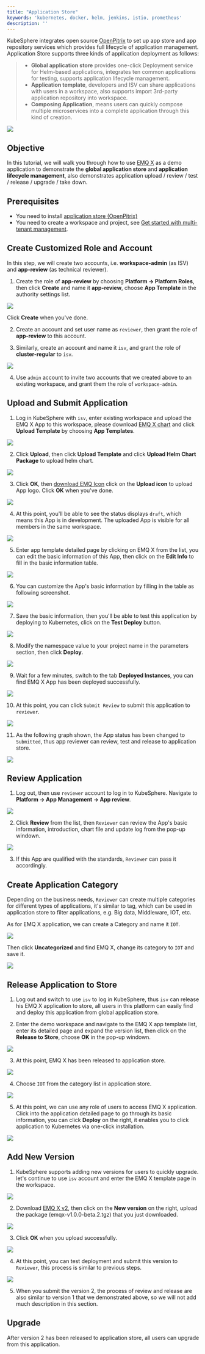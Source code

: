 ```yaml
---
title: "Application Store"
keywords: 'kubernetes, docker, helm, jenkins, istio, prometheus'
description: ''
---
```


KubeSphere integrates open source [OpenPitrix](https://github.com/openpitrix/openpitrix) to set up app store and app repository services which provides full lifecycle of application management. Application Store supports three kinds of application deployment as follows:

> - **Global application store** provides one-click Deployment service for Helm-based applications, integrates ten common applications for testing, supports application lifecycle management.
> - **Application template**, developers and ISV can share applications with users in a workspace, also supports import 3rd-party application repository into workspace.
> - **Composing Application**, means users can quickly compose multiple microservices into a complete application through this kind of creation.

![](https://pek3b.qingstor.com/kubesphere-docs/png/20200212172234.png)

## Objective

In this tutorial, we will walk you through how to use [EMQ X](https://www.emqx.io/) as a demo application to demonstrate the **global application store** and **application lifecycle management**, also demonstrates application upload / review / test / release / upgrade / take down.

## Prerequisites

- You need to install [application store (OpenPitrix)](../../installation/install-openpitrix)
- You need to create a workspace and project, see [Get started with multi-tenant management](../admin-quick-start).

## Create Customized Role and Account

In this step, we will create two accounts, i.e. **workspace-admin** (as ISV) and **app-review** (as technical reviewer).

1. Create the role of **app-review** by choosing **Platform → Platform Roles**, then click **Create** and name it **app-review**, choose **App Template** in the authority settings list.

![](https://pek3b.qingstor.com/kubesphere-docs/png/20200212174022.png)

Click **Create** when you've done.

2. Create an account and set user name as `reviewer`, then grant the role of **app-review** to this account.

3. Similarly, create an account and name it `isv`, and grant the role of **cluster-regular** to `isv`.

![](https://pek3b.qingstor.com/kubesphere-docs/png/20200212180757.png)

4. Use `admin` account to invite two accounts that we created above to an existing workspace, and grant them the role of `workspace-admin`.

## Upload and Submit Application

1. Log in KubeSphere with `isv`, enter existing workspace and upload the EMQ X App to this workspace, please download [EMQ X chart](https://github.com/kubesphere/tutorial/raw/master/tutorial%205%20-%20app-store/emqx-v1.0.0-beta.1.tgz) and click **Upload Template** by choosing **App Templates**.

![](https://pek3b.qingstor.com/kubesphere-docs/png/20200212183110.png)

2. Click **Upload**, then click **Upload Template** and click **Upload Helm Chart Package** to upload helm chart.

![](https://pek3b.qingstor.com/kubesphere-docs/png/20200212183634.png)

3. Click **OK**, then [download EMQ Icon](https://github.com/kubesphere/tutorial/raw/master/tutorial%205%20-%20app-store/emqx-logo.png) click on the **Upload icon** to upload App logo. Click **OK** when you've done.

![](https://pek3b.qingstor.com/kubesphere-docs/png/20200212232222.png)

4. At this point, you'll be able to see the status displays `draft`, which means this App is in development. The uploaded App is visible for all members in the same workspace.

![](https://pek3b.qingstor.com/kubesphere-docs/png/20200212232332.png)

5. Enter app template detailed page by clicking on EMQ X from the list, you can edit the basic information of this App, then click on the **Edit Info** to fill in the basic information table.

![](https://pek3b.qingstor.com/kubesphere-docs/png/20200212232811.png)

6. You can customize the App's basic information by filling in the table as following screenshot.

![](https://pek3b.qingstor.com/kubesphere-docs/png/20200213143953.png)

7. Save the basic information, then you'll be able to test this application by deploying to Kubernetes, click on the **Test Deploy** button.

![](https://pek3b.qingstor.com/kubesphere-docs/png/20200213152954.png)

8. Modify the namespace value to your project name in the parameters section, then click **Deploy**.

![](https://pek3b.qingstor.com/kubesphere-docs/png/20200213153820.png)

9. Wait for a few minutes, switch to the tab **Deployed Instances**, you can find EMQ X App has been deployed successfully.

![](https://pek3b.qingstor.com/kubesphere-docs/png/20200213161854.png)

10. At this point, you can click `Submit Review` to submit this application to `reviewer`.

![](https://pek3b.qingstor.com/kubesphere-docs/png/20200213162159.png)

11. As the following graph shown, the App status has been changed to `Submitted`, thus app reviewer can review, test and release to application store.

![](https://pek3b.qingstor.com/kubesphere-docs/png/20200213162811.png)

## Review Application

1. Log out, then use `reviewer` account to log in to KubeSphere. Navigate to **Platform → App Management → App review**.

![](https://pek3b.qingstor.com/kubesphere-docs/png/20200213163535.png)

2. Click **Review** from the list, then `Reviewer` can review the App's basic information, introduction, chart file and update log from the pop-up windown.

![](https://pek3b.qingstor.com/kubesphere-docs/png/20200213163802.png)

3. If this App are qualified with the standards, `Reviewer` can pass it accordingly.

## Create Application Category

Depending on the business needs, `Reviewer` can create multiple categories for different types of applications, it's similar to tag, which can be used in application store to filter applications, e.g. Big data, Middleware, IOT, etc.

As for EMQ X application, we can create a Category and name it `IOT`.

![](https://pek3b.qingstor.com/kubesphere-docs/png/20200213172046.png)

Then click **Uncategorized** and find EMQ X, change its category to `IOT` and save it.

![](https://pek3b.qingstor.com/kubesphere-docs/png/20200213172311.png)

## Release Application to Store

1. Log out and switch to use `isv` to log in KubeSphere, thus `isv` can release his EMQ X application to store, all users in this platform can easily find and deploy this application from global application store.

2. Enter the demo workspace and navigate to the EMQ X app template list, enter its detailed page and expand the version list, then click on the **Release to Store**, choose **OK** in the pop-up windown.

![](https://pek3b.qingstor.com/kubesphere-docs/png/20200213171324.png)

3. At this point, EMQ X has been released to application store.

![](https://pek3b.qingstor.com/kubesphere-docs/png/20200213171705.png)

4. Choose `IOT` from the category list in application store.

![](https://pek3b.qingstor.com/kubesphere-docs/png/20200213172436.png)

5. At this point, we can use any role of users to access EMQ X application. Click into the application detailed page to go through its basic information, you can click **Deploy** on the right, it enables you to click application to Kubernetes via one-click installation.

![](https://pek3b.qingstor.com/kubesphere-docs/png/20200213172650.png)

## Add New Version

1. KubeSphere supports adding new versions for users to quickly upgrade. let's continue to use `isv` account and enter the EMQ X template page in the workspace.

![](https://pek3b.qingstor.com/kubesphere-docs/png/20200213173325.png)

2. Download [EMQ X v2](https://github.com/kubesphere/tutorial/raw/master/tutorial%205%20-%20app-store/emqx-v1.0.0-beta.2.tgz), then click on the **New version** on the right, upload the package (emqx-v1.0.0-beta.2.tgz) that you just downloaded.

![](https://pek3b.qingstor.com/kubesphere-docs/png/20200213173744.png)

3. Click **OK** when you upload successfully.

![](https://pek3b.qingstor.com/kubesphere-docs/png/20200213174026.png)

4. At this point, you can test deployment and submit this version to `Reviewer`, this process is similar to previous steps.

![](https://pek3b.qingstor.com/kubesphere-docs/png/20200213174256.png)

5. When you submit the version 2, the process of review and release are also similar to version 1 that we demonstrated above, so we will not add much description in this section.

## Upgrade

After version 2 has been released to application store, all users can upgrade from this application.
